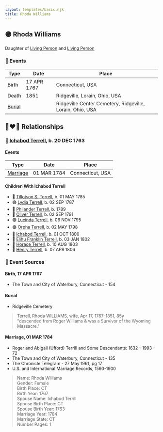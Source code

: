 ```yaml
---
layout: templates/basic.njk
title: Rhoda Williams
---
```

## 🟣 Rhoda Williams

Daughter of [Living Person](/people/5/55971024) and [Living Person](/people/6/62871690)

### 📆 Events

Type | Date | Place
------ | ------ | ------
[Birth](#event-b7be3043-a207-47e9-9cad-3ff1e71ab217) | 17 APR 1767 | Connecticut, USA
Death | 1851 | Ridgeville, Lorain, Ohio, USA
[Burial](#event-d3fba790-5365-462a-b962-e1e2243ebb8c) |  | Ridgeville Center Cemetery, Ridgeville, Lorain, Ohio, USA

## 👩‍❤️‍👨 Relationships

### 🔵 [Ichabod Terrell](/people/6/66420816), b. 20 DEC 1763

#### Events

Type | Date | Place
------ | ------ | ------
[Marriage](#event-3c33ce87-6f47-42ca-a913-a00128494319) | 01 MAR 1784 | Connecticut, USA
#### Children With Ichabod Terrell
* 🔵 [Tillotson S. Terrell](/people/2/25548435), b. 01 MAY 1785
* 🟣 [Lydia Terrell](/people/8/84586144), b. 02 SEP 1787
* 🔵 [Philander Terrell](/people/2/24198270), b. 1789
* 🔵 [Oliver Terrell](/people/6/67228756), b. 02 SEP 1791
* 🟣 [Lucinda Terrell](/people/4/4141148), b. 06 NOV 1795
* 🟣 [Orpha Terrell](/people/6/62971808), b. 02 MAY 1798
* 🔵 [Ichabod Terrell](/people/8/85336048), b. 01 OCT 1800
* 🔵 [Elihu Franklin Terrell](/people/8/86596293), b. 03 JAN 1802
* 🔵 [Horace Terrell](/people/4/43136442), b. 10 AUG 1803
* 🔵 [Henry Terrell](/people/6/6534130), b. 07 APR 1806
### 📰 Event Sources

#### <a id="event-b7be3043-a207-47e9-9cad-3ff1e71ab217"></a> Birth, 17 APR 1767
* The Town and City of Waterbury, Connecticut  - 154

#### <a id="event-d3fba790-5365-462a-b962-e1e2243ebb8c"></a> Burial
* Ridgeville Cemetery
>   
  > Terrell, Rhoda WILLIAMS, wife, Apr 17, 1767-1851, 85y  
  > "descended from Roger Williams & was a Survivor of the Wyoming Massacre."

#### <a id="event-3c33ce87-6f47-42ca-a913-a00128494319"></a> Marriage, 01 MAR 1784
* Roger and Abigail (Ufford) Terrill and Some Descendants: 1632 - 1993  - 72
* The Town and City of Waterbury, Connecticut  - 135
* The Chronicle Telegram  - 27 May 1961, pg 17
* U.S. and International Marriage Records, 1560-1900
>   
  > Name: Rhoda Williams  
  > Gender: Female  
  > Birth Place: CT  
  > Birth Year: 1767  
  > Spouse Name: Ichabod Terrill  
  > Spouse Birth Place: CT  
  > Spouse Birth Year: 1763  
  > Marriage Year: 1784  
  > Marriage State: CT  
  > Number Pages: 1